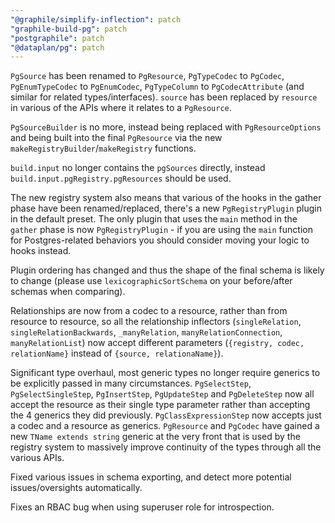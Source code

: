 ```yaml
---
"@graphile/simplify-inflection": patch
"graphile-build-pg": patch
"postgraphile": patch
"@dataplan/pg": patch
---
```


`PgSource` has been renamed to `PgResource`, `PgTypeCodec` to `PgCodec`,
`PgEnumTypeCodec` to `PgEnumCodec`, `PgTypeColumn` to `PgCodecAttribute` (and
similar for related types/interfaces). `source` has been replaced by `resource`
in various of the APIs where it relates to a `PgResource`.

`PgSourceBuilder` is no more, instead being replaced with `PgResourceOptions`
and being built into the final `PgResource` via the new
`makeRegistryBuilder`/`makeRegistry` functions.

`build.input` no longer contains the `pgSources` directly, instead
`build.input.pgRegistry.pgResources` should be used.

The new registry system also means that various of the hooks in the gather phase
have been renamed/replaced, there's a new `PgRegistryPlugin` plugin in the
default preset. The only plugin that uses the `main` method in the `gather`
phase is now `PgRegistryPlugin` - if you are using the `main` function for
Postgres-related behaviors you should consider moving your logic to hooks
instead.

Plugin ordering has changed and thus the shape of the final schema is likely to
change (please use `lexicographicSortSchema` on your before/after schemas when
comparing).

Relationships are now from a codec to a resource, rather than from resource to
resource, so all the relationship inflectors (`singleRelation`,
`singleRelationBackwards`, `_manyRelation`, `manyRelationConnection`,
`manyRelationList`) now accept different parameters
(`{registry, codec, relationName}` instead of `{source, relationaName}`).

Significant type overhaul, most generic types no longer require generics to be
explicitly passed in many circumstances. `PgSelectStep`, `PgSelectSingleStep`,
`PgInsertStep`, `PgUpdateStep` and `PgDeleteStep` now all accept the resource as
their single type parameter rather than accepting the 4 generics they did
previously. `PgClassExpressionStep` now accepts just a codec and a resource as
generics. `PgResource` and `PgCodec` have gained a new `TName extends string`
generic at the very front that is used by the registry system to massively
improve continuity of the types through all the various APIs.

Fixed various issues in schema exporting, and detect more potential
issues/oversights automatically.

Fixes an RBAC bug when using superuser role for introspection.
